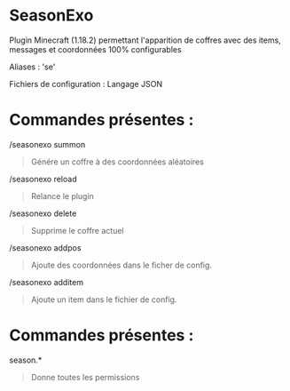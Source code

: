 # SeasonExo

Plugin Minecraft (1.18.2) permettant l'apparition de coffres avec des items, messages et coordonnées 100% configurables

Aliases : 'se'

Fichiers de configuration : Langage JSON


# Commandes présentes :

/seasonexo summon 
  > Génére un coffre à des coordonnées aléatoires
  
/seasonexo reload
  > Relance le plugin

/seasonexo delete
  > Supprime le coffre actuel

/seasonexo addpos <x> <y> <z>
  > Ajoute des coordonnées dans le ficher de config.

/seasonexo additem <material> <purcentage>
  > Ajoute un item dans le fichier de config.


# Commandes présentes :

season.*
  > Donne toutes les permissions
